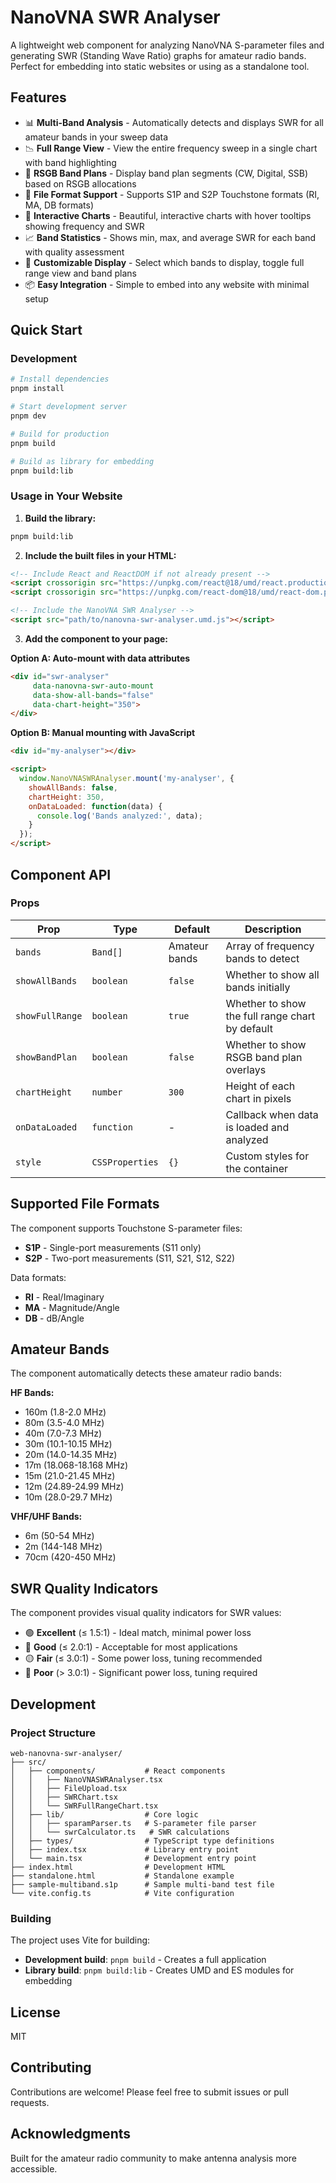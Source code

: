 # NanoVNA SWR Analyser

A lightweight web component for analyzing NanoVNA S-parameter files and generating SWR (Standing Wave Ratio) graphs for amateur radio bands. Perfect for embedding into static websites or using as a standalone tool.

## Features

- 📊 **Multi-Band Analysis** - Automatically detects and displays SWR for all amateur bands in your sweep data
- 📉 **Full Range View** - View the entire frequency sweep in a single chart with band highlighting
- 📡 **RSGB Band Plans** - Display band plan segments (CW, Digital, SSB) based on RSGB allocations
- 📁 **File Format Support** - Supports S1P and S2P Touchstone formats (RI, MA, DB formats)
- 🎯 **Interactive Charts** - Beautiful, interactive charts with hover tooltips showing frequency and SWR
- 📈 **Band Statistics** - Shows min, max, and average SWR for each band with quality assessment
- 🎨 **Customizable Display** - Select which bands to display, toggle full range view and band plans
- 📦 **Easy Integration** - Simple to embed into any website with minimal setup

## Quick Start

### Development

```bash
# Install dependencies
pnpm install

# Start development server
pnpm dev

# Build for production
pnpm build

# Build as library for embedding
pnpm build:lib
```

### Usage in Your Website

1. **Build the library:**
```bash
pnpm build:lib
```

2. **Include the built files in your HTML:**
```html
<!-- Include React and ReactDOM if not already present -->
<script crossorigin src="https://unpkg.com/react@18/umd/react.production.min.js"></script>
<script crossorigin src="https://unpkg.com/react-dom@18/umd/react-dom.production.min.js"></script>

<!-- Include the NanoVNA SWR Analyser -->
<script src="path/to/nanovna-swr-analyser.umd.js"></script>
```

3. **Add the component to your page:**

**Option A: Auto-mount with data attributes**
```html
<div id="swr-analyser"
     data-nanovna-swr-auto-mount
     data-show-all-bands="false"
     data-chart-height="350">
</div>
```

**Option B: Manual mounting with JavaScript**
```html
<div id="my-analyser"></div>

<script>
  window.NanoVNASWRAnalyser.mount('my-analyser', {
    showAllBands: false,
    chartHeight: 350,
    onDataLoaded: function(data) {
      console.log('Bands analyzed:', data);
    }
  });
</script>
```

## Component API

### Props

| Prop | Type | Default | Description |
|------|------|---------|-------------|
| `bands` | `Band[]` | Amateur bands | Array of frequency bands to detect |
| `showAllBands` | `boolean` | `false` | Whether to show all bands initially |
| `showFullRange` | `boolean` | `true` | Whether to show the full range chart by default |
| `showBandPlan` | `boolean` | `false` | Whether to show RSGB band plan overlays |
| `chartHeight` | `number` | `300` | Height of each chart in pixels |
| `onDataLoaded` | `function` | - | Callback when data is loaded and analyzed |
| `style` | `CSSProperties` | `{}` | Custom styles for the container |

## Supported File Formats

The component supports Touchstone S-parameter files:
- **S1P** - Single-port measurements (S11 only)
- **S2P** - Two-port measurements (S11, S21, S12, S22)

Data formats:
- **RI** - Real/Imaginary
- **MA** - Magnitude/Angle
- **DB** - dB/Angle

## Amateur Bands

The component automatically detects these amateur radio bands:

**HF Bands:**
- 160m (1.8-2.0 MHz)
- 80m (3.5-4.0 MHz)
- 40m (7.0-7.3 MHz)
- 30m (10.1-10.15 MHz)
- 20m (14.0-14.35 MHz)
- 17m (18.068-18.168 MHz)
- 15m (21.0-21.45 MHz)
- 12m (24.89-24.99 MHz)
- 10m (28.0-29.7 MHz)

**VHF/UHF Bands:**
- 6m (50-54 MHz)
- 2m (144-148 MHz)
- 70cm (420-450 MHz)

## SWR Quality Indicators

The component provides visual quality indicators for SWR values:

- 🟢 **Excellent** (≤ 1.5:1) - Ideal match, minimal power loss
- 🔵 **Good** (≤ 2.0:1) - Acceptable for most applications
- 🟡 **Fair** (≤ 3.0:1) - Some power loss, tuning recommended
- 🔴 **Poor** (> 3.0:1) - Significant power loss, tuning required

## Development

### Project Structure

```
web-nanovna-swr-analyser/
├── src/
│   ├── components/           # React components
│   │   ├── NanoVNASWRAnalyser.tsx
│   │   ├── FileUpload.tsx
│   │   ├── SWRChart.tsx
│   │   └── SWRFullRangeChart.tsx
│   ├── lib/                  # Core logic
│   │   ├── sparamParser.ts   # S-parameter file parser
│   │   └── swrCalculator.ts   # SWR calculations
│   ├── types/                # TypeScript type definitions
│   ├── index.tsx             # Library entry point
│   └── main.tsx              # Development entry point
├── index.html                # Development HTML
├── standalone.html           # Standalone example
├── sample-multiband.s1p      # Sample multi-band test file
└── vite.config.ts            # Vite configuration
```

### Building

The project uses Vite for building:

- **Development build**: `pnpm build` - Creates a full application
- **Library build**: `pnpm build:lib` - Creates UMD and ES modules for embedding

## License

MIT

## Contributing

Contributions are welcome! Please feel free to submit issues or pull requests.

## Acknowledgments

Built for the amateur radio community to make antenna analysis more accessible.